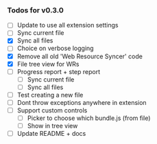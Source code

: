 ### Todos for v0.3.0
- [ ] Update to use all extension settings
- [ ] Sync current file
- [X] Sync all files
- [ ] Choice on verbose logging
- [X] Remove all old 'Web Resource Syncer' code
- [X] File tree view for WRs 
- [ ] Progress report + step report
    - [ ] Sync current file
    - [ ] Sync all files
- [ ] Test creating a new file
- [ ] Dont throw exceptions anywhere in extension
- [ ] Support custom controls
    - [ ] Picker to choose which bundle.js (from file)
    - [ ] Show in tree view
- [ ] Update README + docs
